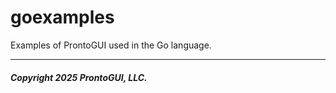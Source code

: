 # goexamples
Examples of ProntoGUI used in the Go language.

---
##### Copyright 2025 ProntoGUI, LLC.
